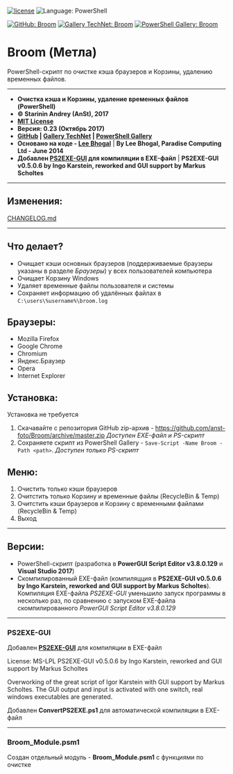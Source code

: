 ﻿[![license](https://img.shields.io/github/license/mashape/apistatus.svg)](https://github.com/anst-foto/Broom/blob/master/LICENSE)
![Language: PowerShell](https://img.shields.io/badge/language-PowerShell-blue.svg)

[![GitHub: Broom](https://img.shields.io/badge/GitHub-Broom-orange.svg)](https://github.com/anst-foto/Broom)
[![Gallery TechNet: Broom](https://img.shields.io/badge/Gallery%20TechNet-Broom-orange.svg)](https://gallery.technet.microsoft.com/PowerShell-f24f32cb)
[![PowerShell Gallery: Broom](https://img.shields.io/badge/PowerShell%20Gallery-Broom-orange.svg)](https://www.powershellgallery.com/packages/Broom)

# Broom (Метла)

PowerShell-скрипт по очистке кэша браузеров и Корзины, удалению временных файлов.

***

*  **Очистка кэша и Корзины, удаление временных файлов (PowerShell)**
*  **&copy; Starinin Andrey (AnSt), 2017**
*  **[MIT License](https://github.com/anst-foto/Broom/blob/master/LICENSE)**
*  **Версия: 0.23 (Октябрь 2017)**
*  **[GitHub](https://github.com/anst-foto/Broom) | [Gallery TechNet](https://gallery.technet.microsoft.com/PowerShell-f24f32cb) | [PowerShell Gallery](https://www.powershellgallery.com/packages/Broom)**
*  **Основано на коде - [Lee Bhogal](https://github.com/lemtek/Powershell)** | **By Lee Bhogal, Paradise Computing Ltd - June 2014**
*  **Добавлен [PS2EXE-GUI](https://gallery.technet.microsoft.com/scriptcenter/PS2EXE-GUI-Convert-e7cb69d5) для компиляции в EXE-файл** | **PS2EXE-GUI v0.5.0.6 by Ingo Karstein, reworked and GUI support by Markus Scholtes**

***

## Изменения:
[CHANGELOG.md](https://github.com/anst-foto/Broom/blob/master/CHANGELOG.md)

***
## Что делает?
* Очищает кэши основных браузеров (поддерживаемые браузеры указаны в разделе *Браузеры*) у всех пользователей компьютера
* Очищает Корзину Windows
* Удаляет временные файлы пользователя и системы
* Сохраняет информацию об удалённых файлах в `C:\users\%username%\broom.log`

## Браузеры:
* Mozilla Firefox
* Google Chrome
* Chromium
* Яндекс.Браузер
* Opera
* Internet Explorer

## Установка:
Установка не требуется
1. Скачавайте с репозитория GitHub zip-архив - https://github.com/anst-foto/Broom/archive/master.zip *Доступен EXE-файл и PS-скрипт*
2. Сохраняете скрипт из PowerShell Gallery - `Save-Script -Name Broom -Path <path>`. *Доступен только PS-скрипт*

## Меню:
1. Очистить только кэши браузеров
2. Очитстить только Корзину и временные файлы (RecycleBin & Temp)
3. Очитстить кэши браузеров и Корзину с временными файлами (RecycleBin & Temp)
4. Выход

***
## Версии:
* PowerShell-скрипт (разработка в **PowerGUI Script Editor v3.8.0.129** и **Visual Studio 2017**)
* Скомпилированный EXE-файл (компиляцция в **PS2EXE-GUI v0.5.0.6 by Ingo Karstein, reworked and GUI support by Markus Scholtes**). Компиляция EXE-файла *PS2EXE-GUI* уменьшило запуск программы в несколько раз, по сравнению с запуском EXE-файла скомпилированного *PowerGUI Script Editor v3.8.0.129*

***
### PS2EXE-GUI
Добавлен **[PS2EXE-GUI](https://gallery.technet.microsoft.com/scriptcenter/PS2EXE-GUI-Convert-e7cb69d5)** для компиляции в EXE-файл

License: MS-LPL
PS2EXE-GUI v0.5.0.6 by Ingo Karstein, reworked and GUI support by Markus Scholtes

Overworking of the great script of Igor Karstein with GUI support by Markus Scholtes. 
The GUI output and input is activated with one switch, real windows executables are generated.

Добавлен **ConvertPS2EXE.ps1** для автоматической компиляции в EXE-файл

***
### Broom_Module.psm1
Создан отдельный модуль - **Broom_Module.psm1** с функциями по очистке
